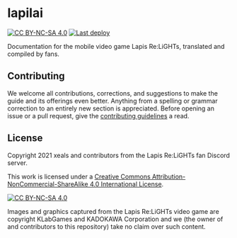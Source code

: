 # lapilai

[![CC BY-NC-SA 4.0][cc-by-nc-sa-shield]][cc-by-nc-sa]
[![Last deploy](https://badgen.net/github/last-commit/xeals/lapilai/gh-pages)](https://github.com/xeals/lapilai/actions/workflows/build-jekyll.yml)

Documentation for the mobile video game Lapis Re:LiGHTs, translated and compiled
by fans.

## Contributing

We welcome all contributions, corrections, and suggestions to make the guide and
its offerings even better. Anything from a spelling or grammar correction to an
entirely new section is appreciated. Before opening an issue or a pull request,
give the [contributing guidelines](CONTRIBUTING.md) a read.

## License

Copyright 2021 xeals and contributors from the Lapis Re:LiGHTs fan Discord
server.

This work is licensed under a [Creative Commons
Attribution-NonCommercial-ShareAlike 4.0 International License][cc-by-nc-sa].

[![CC BY-NC-SA 4.0][cc-by-nc-sa-image]][cc-by-nc-sa]

Images and graphics captured from the Lapis Re:LiGHTs video game are copyright
KLabGames and KADOKAWA Corporation and we (the owner of and contributors to this
repository) take no claim over such content.

[cc-by-nc-sa]: http://creativecommons.org/licenses/by-nc-sa/4.0/
[cc-by-nc-sa-image]: https://licensebuttons.net/l/by-nc-sa/4.0/88x31.png
[cc-by-nc-sa-shield]: https://img.shields.io/badge/License-CC%20BY--NC--SA%204.0-lightgrey.svg
